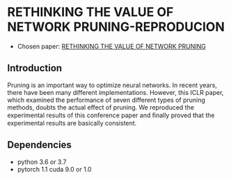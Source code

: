 
# RETHINKING THE VALUE OF NETWORK PRUNING-REPRODUCION
- Chosen paper: [RETHINKING THE VALUE OF NETWORK PRUNING
](https://openreview.net/pdf?id=rJlnB3C5Ym)

## Introduction
Pruning is an important way to optimize neural networks. In recent years, there have been many different implementations. However, this ICLR paper, which examined the performance of seven different types of pruning methods, doubts the actual effect of pruning. We reproduced the experimental results of this conference paper and ﬁnally proved that the experimental results are basically consistent.



## Dependencies
- python 3.6 or 3.7
- pytorch 1.1 cuda 9.0 or 1.0


